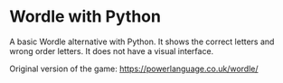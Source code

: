 # Wordle with Python
A basic Wordle alternative with Python. It shows the correct letters and wrong order letters. It does not have a visual interface.

Original version of the game: https://powerlanguage.co.uk/wordle/

